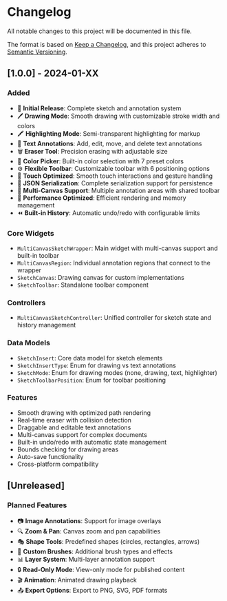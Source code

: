 # Changelog

All notable changes to this project will be documented in this file.

The format is based on [Keep a Changelog](https://keepachangelog.com/en/1.0.0/),
and this project adheres to [Semantic Versioning](https://semver.org/spec/v2.0.0.html).

## [1.0.0] - 2024-01-XX

### Added
- 🎨 **Initial Release**: Complete sketch and annotation system
- 🖊️ **Drawing Mode**: Smooth drawing with customizable stroke width and colors
- 🖍️ **Highlighting Mode**: Semi-transparent highlighting for markup
- 📝 **Text Annotations**: Add, edit, move, and delete text annotations
- 🗑️ **Eraser Tool**: Precision erasing with adjustable size
- 🎨 **Color Picker**: Built-in color selection with 7 preset colors
- ⚙️ **Flexible Toolbar**: Customizable toolbar with 6 positioning options
- 📱 **Touch Optimized**: Smooth touch interactions and gesture handling
- 💾 **JSON Serialization**: Complete serialization support for persistence
- 🔧 **Multi-Canvas Support**: Multiple annotation areas with shared toolbar
- 🎯 **Performance Optimized**: Efficient rendering and memory management
- ⏪ **Built-in History**: Automatic undo/redo with configurable limits

### Core Widgets
- `MultiCanvasSketchWrapper`: Main widget with multi-canvas support and built-in toolbar
- `MultiCanvasRegion`: Individual annotation regions that connect to the wrapper
- `SketchCanvas`: Drawing canvas for custom implementations
- `SketchToolbar`: Standalone toolbar component

### Controllers
- `MultiCanvasSketchController`: Unified controller for sketch state and history management

### Data Models
- `SketchInsert`: Core data model for sketch elements
- `SketchInsertType`: Enum for drawing vs text annotations
- `SketchMode`: Enum for drawing modes (none, drawing, text, highlighter)
- `SketchToolbarPosition`: Enum for toolbar positioning

### Features
- Smooth drawing with optimized path rendering
- Real-time eraser with collision detection
- Draggable and editable text annotations
- Multi-canvas support for complex documents
- Built-in undo/redo with automatic state management
- Bounds checking for drawing areas
- Auto-save functionality
- Cross-platform compatibility

## [Unreleased]

### Planned Features
- 📷 **Image Annotations**: Support for image overlays
- 🔍 **Zoom & Pan**: Canvas zoom and pan capabilities
- 🎭 **Shape Tools**: Predefined shapes (circles, rectangles, arrows)
- 🌈 **Custom Brushes**: Additional brush types and effects
- 📊 **Layer System**: Multi-layer annotation support
- 🔒 **Read-Only Mode**: View-only mode for published content
- 🎬 **Animation**: Animated drawing playback
- 📤 **Export Options**: Export to PNG, SVG, PDF formats 